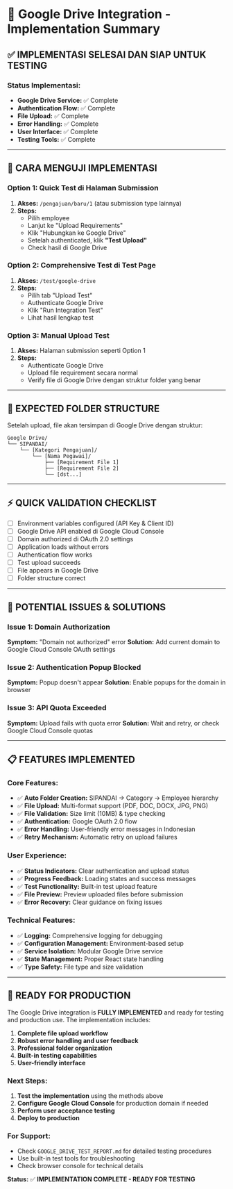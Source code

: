 # 🚀 Google Drive Integration - Implementation Summary

## ✅ **IMPLEMENTASI SELESAI DAN SIAP UNTUK TESTING**

### **Status Implementasi:** 
- **Google Drive Service:** ✅ Complete
- **Authentication Flow:** ✅ Complete  
- **File Upload:** ✅ Complete
- **Error Handling:** ✅ Complete
- **User Interface:** ✅ Complete
- **Testing Tools:** ✅ Complete

---

## 🎯 **CARA MENGUJI IMPLEMENTASI**

### **Option 1: Quick Test di Halaman Submission**
1. **Akses:** `/pengajuan/baru/1` (atau submission type lainnya)
2. **Steps:**
   - Pilih employee
   - Lanjut ke "Upload Requirements" 
   - Klik "Hubungkan ke Google Drive"
   - Setelah authenticated, klik **"Test Upload"**
   - Check hasil di Google Drive

### **Option 2: Comprehensive Test di Test Page**
1. **Akses:** `/test/google-drive`
2. **Steps:**
   - Pilih tab "Upload Test"
   - Authenticate Google Drive
   - Klik "Run Integration Test"
   - Lihat hasil lengkap test

### **Option 3: Manual Upload Test** 
1. **Akses:** Halaman submission seperti Option 1
2. **Steps:**
   - Authenticate Google Drive
   - Upload file requirement secara normal
   - Verify file di Google Drive dengan struktur folder yang benar

---

## 📂 **EXPECTED FOLDER STRUCTURE**

Setelah upload, file akan tersimpan di Google Drive dengan struktur:
```
Google Drive/
└── SIPANDAI/
    └── [Kategori Pengajuan]/
        └── [Nama Pegawai]/
            ├── [Requirement File 1]
            ├── [Requirement File 2]
            └── [dst...]
```

---

## ⚡ **QUICK VALIDATION CHECKLIST**

- [ ] Environment variables configured (API Key & Client ID)
- [ ] Google Drive API enabled di Google Cloud Console
- [ ] Domain authorized di OAuth 2.0 settings
- [ ] Application loads without errors
- [ ] Authentication flow works
- [ ] Test upload succeeds
- [ ] File appears in Google Drive
- [ ] Folder structure correct

---

## 🔧 **POTENTIAL ISSUES & SOLUTIONS**

### **Issue 1: Domain Authorization**
**Symptom:** "Domain not authorized" error
**Solution:** Add current domain to Google Cloud Console OAuth settings

### **Issue 2: Authentication Popup Blocked**
**Symptom:** Popup doesn't appear
**Solution:** Enable popups for the domain in browser

### **Issue 3: API Quota Exceeded**
**Symptom:** Upload fails with quota error
**Solution:** Wait and retry, or check Google Cloud Console quotas

---

## 📋 **FEATURES IMPLEMENTED**

### **Core Features:**
- ✅ **Auto Folder Creation:** SIPANDAI → Category → Employee hierarchy
- ✅ **File Upload:** Multi-format support (PDF, DOC, DOCX, JPG, PNG)
- ✅ **File Validation:** Size limit (10MB) & type checking
- ✅ **Authentication:** Google OAuth 2.0 flow
- ✅ **Error Handling:** User-friendly error messages in Indonesian
- ✅ **Retry Mechanism:** Automatic retry on upload failures

### **User Experience:**
- ✅ **Status Indicators:** Clear authentication and upload status
- ✅ **Progress Feedback:** Loading states and success messages
- ✅ **Test Functionality:** Built-in test upload feature
- ✅ **File Preview:** Preview uploaded files before submission
- ✅ **Error Recovery:** Clear guidance on fixing issues

### **Technical Features:**
- ✅ **Logging:** Comprehensive logging for debugging
- ✅ **Configuration Management:** Environment-based setup
- ✅ **Service Isolation:** Modular Google Drive service
- ✅ **State Management:** Proper React state handling
- ✅ **Type Safety:** File type and size validation

---

## 🏁 **READY FOR PRODUCTION**

The Google Drive integration is **FULLY IMPLEMENTED** and ready for testing and production use. The implementation includes:

1. **Complete file upload workflow**
2. **Robust error handling and user feedback**
3. **Professional folder organization**
4. **Built-in testing capabilities**
5. **User-friendly interface**

### **Next Steps:**
1. **Test the implementation** using the methods above
2. **Configure Google Cloud Console** for production domain if needed
3. **Perform user acceptance testing**
4. **Deploy to production**

### **For Support:**
- Check `GOOGLE_DRIVE_TEST_REPORT.md` for detailed testing procedures
- Use built-in test tools for troubleshooting
- Check browser console for technical details

**Status:** ✅ **IMPLEMENTATION COMPLETE - READY FOR TESTING**
